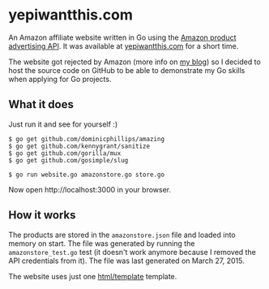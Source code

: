 # yepiwantthis.com

An Amazon affiliate website written in Go using
the [Amazon product advertising API](https://affiliate-program.amazon.com/gp/advertising/api/detail/main.html).
It was available at [yepiwantthis.com](http://yepiwantthis.com) for a short time.

The website got rejected by Amazon (more info on
[my blog](http://www.mirovarga.com/my-amazon-affiliate-experiment-a-sequel)) so
I decided to host the source code on GitHub to be able to demonstrate my Go
skills when applying for Go projects.


## What it does

Just run it and see for yourself :)

```
$ go get github.com/dominicphillips/amazing
$ go get github.com/kennygrant/sanitize
$ go get github.com/gorilla/mux
$ go get github.com/gosimple/slug
```
```
$ go run website.go amazonstore.go store.go
```

Now open http://localhost:3000 in your browser.


## How it works

The products are stored in the `amazonstore.json` file and loaded into memory on
start. The file was generated by running the `amazonstore_test.go` test (it
doesn't work anymore because I removed the API credentials from it). The file
was last generated on March 27, 2015.

The website uses just one [html/template](http://golang.org/pkg/html/template/)
template.
